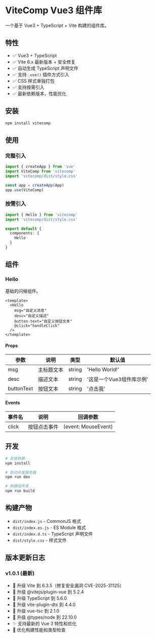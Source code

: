 # ViteComp Vue3 组件库

一个基于 Vue3 + TypeScript + Vite 构建的组件库。

## 特性

- ✅ Vue3 + TypeScript
- ✅ Vite 6.x 最新版本 + 安全修复
- ✅ 自动生成 TypeScript 声明文件
- ✅ 支持 `.use()` 插件方式引入
- ✅ CSS 样式单独打包
- ✅ 支持按需引入
- ✅ 最新依赖版本，性能优化

## 安装

```bash
npm install vitecomp
```

## 使用

### 完整引入

```typescript
import { createApp } from 'vue'
import ViteComp from 'vitecomp'
import 'vitecomp/dist/style.css'

const app = createApp(App)
app.use(ViteComp)
```

### 按需引入

```typescript
import { Hello } from 'vitecomp'
import 'vitecomp/dist/style.css'

export default {
  components: {
    Hello
  }
}
```

## 组件

### Hello

基础的问候组件。

```vue
<template>
  <Hello 
    msg="自定义消息" 
    desc="自定义描述"
    button-text="自定义按钮文本"
    @click="handleClick"
  />
</template>
```

#### Props

| 参数 | 说明 | 类型 | 默认值 |
|------|------|------|--------|
| msg | 主标题文本 | string | 'Hello World!' |
| desc | 描述文本 | string | '这是一个Vue3组件库示例' |
| buttonText | 按钮文本 | string | '点击我' |

#### Events

| 事件名 | 说明 | 回调参数 |
|--------|------|----------|
| click | 按钮点击事件 | (event: MouseEvent) |

## 开发

```bash
# 安装依赖
npm install

# 启动开发服务器
npm run dev

# 构建组件库
npm run build
```

## 构建产物

- `dist/index.js` - CommonJS 格式
- `dist/index.es.js` - ES Module 格式
- `dist/index.d.ts` - TypeScript 声明文件
- `dist/style.css` - 样式文件

## 版本更新日志

### v1.0.1 (最新)
- 🚀 升级 Vite 到 6.3.5（修复安全漏洞 CVE-2025-31125）
- 🚀 升级 @vitejs/plugin-vue 到 5.2.4
- 🚀 升级 TypeScript 到 5.6.0
- 🚀 升级 vite-plugin-dts 到 4.4.0
- 🚀 升级 vue-tsc 到 2.1.0
- 🚀 升级 @types/node 到 22.10.0
- ✨ 支持最新的 Vue 3 特性和优化
- 🔧 优化构建性能和类型检查 